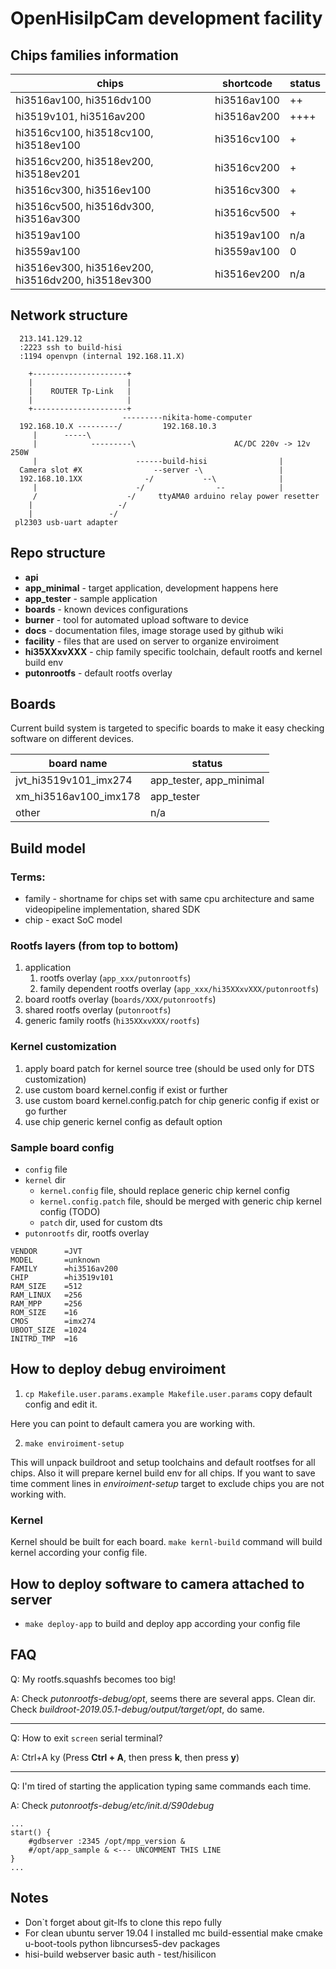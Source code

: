 # OpenHisiIpCam development facility

## Chips families information

| chips                                                 | shortcode     | status       |
|-------------------------------------------------------|---------------|--------------|
| hi3516av100, hi3516dv100                              | hi3516av100   | ++           |
| hi3519v101,  hi3516av200                              | hi3516av200   | ++++         |
| hi3516cv100, hi3518cv100, hi3518ev100                 | hi3516cv100   | +            |
| hi3516cv200, hi3518ev200, hi3518ev201                 | hi3516cv200   | +            |
| hi3516cv300, hi3516ev100                              | hi3516cv300   | +            |
| hi3516cv500, hi3516dv300, hi3516av300                 | hi3516cv500   | +            |
| hi3519av100                                           | hi3519av100   | n/a          |
| hi3559av100                                           | hi3559av100   | 0            |
| hi3516ev300, hi3516ev200, hi3516dv200, hi3518ev300    | hi3516ev200   | n/a          |

## Network structure

```
  213.141.129.12                                                                   
  :2223 ssh to build-hisi                                                          
  :1194 openvpn (internal 192.168.11.X)                                            
                                                                                   
    +---------------------+                                                        
    |                     |                                                        
    |    ROUTER Tp-Link   |                                                        
    |                     |                                                        
    +---------------------+                                                        
                         ---------nikita-home-computer                             
  192.168.10.X ---------/         192.168.10.3                                     
     |      -----\                                                                 
     |            ---------\                      AC/DC 220v -> 12v 250W           
     |                      ------build-hisi                |                      
  Camera slot #X                --server -\                 |                      
  192.168.10.1XX              -/           --\              |                      
     |                      -/                --            |                      
     /                    -/     ttyAMA0 arduino relay power resetter              
    |                   -/                                                         
    |                 -/                                                           
 pl2303 usb-uart adapter                                                           
```

## Repo structure

* **api**
* **app_minimal** - target application, development happens here
* **app_tester** - sample application
* **boards** - known devices configurations
* **burner** - tool for automated upload software to device
* **docs** - documentation files, image storage used by github wiki
* **facility** - files that are used on server to organize enviroiment
* **hi35XXxvXXX** - chip family specific toolchain, default rootfs and kernel build env
* **putonrootfs** - default rootfs overlay

## Boards

Current build system is targeted to specific boards to make it easy checking software on different devices.

| board name            | status                  |
|-----------------------|-------------------------|
| jvt_hi3519v101_imx274 | app_tester, app_minimal |
| xm_hi3516av100_imx178 | app_tester              |
| other                 | n/a                     |

## Build model
### Terms:
* family - shortname for chips set with same cpu architecture and same videopipeline implementation, shared SDK
* chip - exact SoC model

### Rootfs layers (from top to bottom)

1. application
   1. rootfs overlay (```app_xxx/putonrootfs```)
   2. family dependent rootfs overlay (```app_xxx/hi35XXxvXXX/putonrootfs```)
2. board rootfs overlay (```boards/XXX/putonrootfs```)
3. shared rootfs overlay (```putonrootfs```)
4. generic family rootfs (```hi35XXxvXXX/rootfs```)

### Kernel customization

1. apply board patch for kernel source tree (should be used only for DTS customization)
2. use custom board kernel.config if exist or further
3. use custom board kernel.config.patch for chip generic config if exist or go further
2. use chip generic kernel config as default option

### Sample board config

* ```config``` file
* ```kernel``` dir
  * ```kernel.config``` file, should replace generic chip kernel config
  * ```kernel.config.patch``` file, should be merged with generic chip kernel config (TODO)
  * ```patch``` dir, used for custom dts
* ```putonrootfs``` dir, rootfs overlay

```
VENDOR      =JVT
MODEL       =unknown
FAMILY      =hi3516av200
CHIP        =hi3519v101
RAM_SIZE    =512
RAM_LINUX   =256
RAM_MPP     =256
ROM_SIZE    =16
CMOS        =imx274
UBOOT_SIZE  =1024
INITRD_TMP  =16
```


## How to deploy debug enviroiment

1. ```cp Makefile.user.params.example Makefile.user.params``` copy default config and edit it.

Here you can point to default camera you are working with.

2. ```make enviroiment-setup```

This will unpack buildroot and setup toolchains and default rootfses for all chips.
Also it will prepare kernel build env for all chips.
If you want to save time comment lines in *enviroiment-setup* target to exclude chips you are not working with.


### Kernel

Kernel should be built for each board. 
```make kernl-build``` command will build kernel according your config file.

## How to deploy software to camera attached to server
* ```make deploy-app``` to build and deploy app according your config file

## FAQ

Q: My rootfs.squashfs becomes too big!

A: Check *putonrootfs-debug/opt*, seems there are several apps. Clean dir. Check *buildroot-2019.05.1-debug/output/target/opt*, do same.

---

Q: How to exit ```screen``` serial terminal?

A: Ctrl+A ky (Press **Ctrl + A**, then press **k**, then press **y**)

---

Q: I'm tired of starting the application typing same commands each time.

A: Check *putonrootfs-debug/etc/init.d/S90debug*

```
...
start() {
    #gdbserver :2345 /opt/mpp_version &
    #/opt/app_sample & <--- UNCOMMENT THIS LINE
}
...
```

## Notes

* Don`t forget about git-lfs to clone this repo fully
* For clean ubuntu server 19.04 I installed mc build-essential make cmake u-boot-tools python libncurses5-dev packages
* hisi-build webserver basic auth - test/hisilicon


